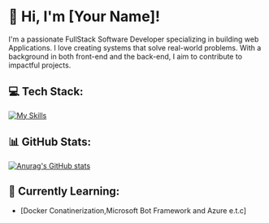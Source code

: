 # 👋 Hi, I'm [Your Name]!

I'm a passionate FullStack Software Developer specializing in building web Applications. I love creating systems that solve real-world problems. With a background in both front-end and the back-end, I aim to contribute to impactful projects.

## 💻 Tech Stack:
[![My Skills](https://skillicons.dev/icons?i=html,css,js,react,nodejs,python,django,java,php,mysql,postgres,sqlite,figma,netlify,vercel&theme=light)](https://skillicons.dev)

## 📊 GitHub Stats:

[![Anurag's GitHub stats](https://github-readme-stats.vercel.app/api?username=EM222&show_icons=true&theme=radical)](https://github.com/anuraghazra/github-readme-stats)

## 🌱 Currently Learning:
- [Docker Conatinerization,Microsoft Bot Framework and Azure e.t.c]
